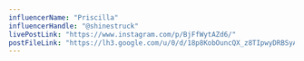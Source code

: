 ```yaml
---
influencerName: "Priscilla"
influencerHandle: "@shinestruck"
livePostLink: "https://www.instagram.com/p/BjFfWytAZd6/"
postFileLink: "https://lh3.google.com/u/0/d/18p8KobOuncQX_z8TIpwyDRBSyA4JDj6f"
---
```

